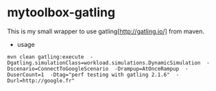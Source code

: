 # mytoolbox-gatling

This is my small wrapper to use gatling[http://gatling.io/] from maven.



* usage

`mvn clean gatling:execute 
                -Dgatling.simulationClass=workload.simulations.DynamicSimulation 
                -Dscenario=ConnectToGoogleScenario 
                -Drampup=AtOnceRampup 
                -DuserCount=1 
                -Dtag="perf testing with gatling 2.1.6" 
                -Durl=http://google.fr"`
